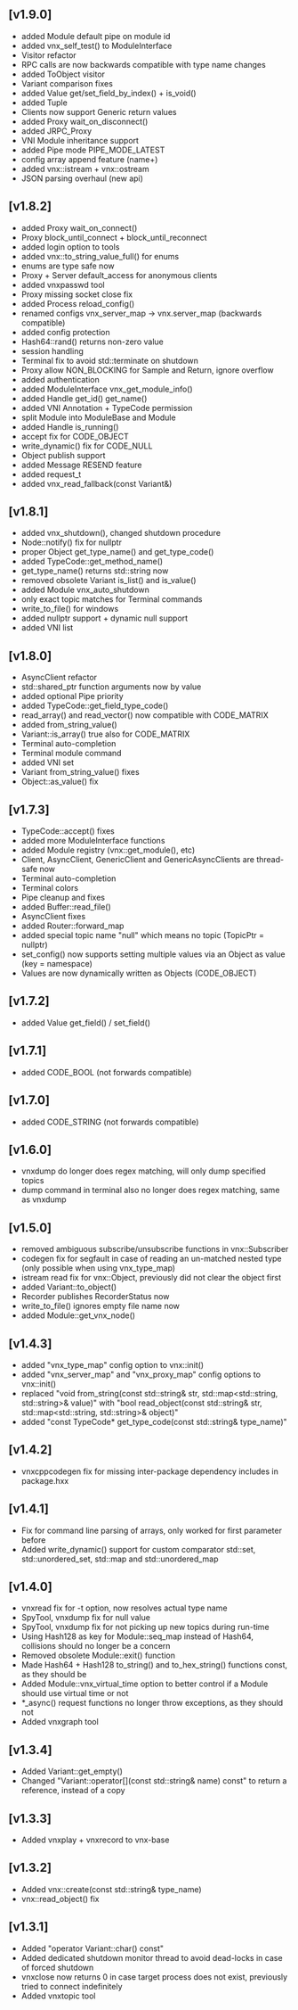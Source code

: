 ## [v1.9.0]

- added Module default pipe on module id
- added vnx_self_test() to ModuleInterface
- Visitor refactor
- RPC calls are now backwards compatible with type name changes
- added ToObject visitor
- Variant comparison fixes
- added Value get/set_field_by_index() + is_void()
- added Tuple
- Clients now support Generic return values
- added Proxy wait_on_disconnect()
- added JRPC_Proxy
- VNI Module inheritance support
- added Pipe mode PIPE_MODE_LATEST
- config array append feature (name+)
- added vnx::istream + vnx::ostream
- JSON parsing overhaul (new api)

## [v1.8.2]

- added Proxy wait_on_connect()
- Proxy block_until_connect + block_until_reconnect
- added login option to tools
- added vnx::to_string_value_full() for enums
- enums are type safe now
- Proxy + Server default_access for anonymous clients
- added vnxpasswd tool
- Proxy missing socket close fix
- added Process reload_config()
- renamed configs vnx_server_map -> vnx.server_map (backwards compatible)
- added config protection
- Hash64::rand() returns non-zero value
- session handling
- Terminal fix to avoid std::terminate on shutdown
- Proxy allow NON_BLOCKING for Sample and Return, ignore overflow
- added authentication
- added ModuleInterface vnx_get_module_info()
- added Handle get_id() get_name()
- added VNI Annotation + TypeCode permission
- split Module into ModuleBase and Module
- added Handle is_running()
- accept fix for CODE_OBJECT
- write_dynamic() fix for CODE_NULL
- Object publish support
- added Message RESEND feature
- added request_t
- added vnx_read_fallback(const Variant&)

## [v1.8.1]

- added vnx_shutdown(), changed shutdown procedure
- Node::notify() fix for nullptr
- proper Object get_type_name() and get_type_code()
- added TypeCode::get_method_name()
- get_type_name() returns std::string now
- removed obsolete Variant is_list() and is_value()
- added Module vnx_auto_shutdown
- only exact topic matches for Terminal commands
- write_to_file() for windows
- added nullptr support + dynamic null support
- added VNI list

## [v1.8.0]

- AsyncClient refactor
- std::shared_ptr function arguments now by value
- added optional Pipe priority
- added TypeCode::get_field_type_code()
- read_array() and read_vector() now compatible with CODE_MATRIX
- added from_string_value()
- Variant::is_array() true also for CODE_MATRIX
- Terminal auto-completion
- Terminal module command
- added VNI set
- Variant from_string_value() fixes
- Object::as_value() fix

## [v1.7.3]

- TypeCode::accept() fixes
- added more ModuleInterface functions
- added Module registry (vnx::get_module(), etc)
- Client, AsyncClient, GenericClient and GenericAsyncClients are thread-safe now
- Terminal auto-completion
- Terminal colors
- Pipe cleanup and fixes
- added Buffer::read_file()
- AsyncClient fixes
- added Router::forward_map
- added special topic name "null" which means no topic (TopicPtr = nullptr)
- set_config() now supports setting multiple values via an Object as value (key = namespace)
- Values are now dynamically written as Objects (CODE_OBJECT)

## [v1.7.2]

- added Value get_field() / set_field()

## [v1.7.1]

- added CODE_BOOL (not forwards compatible)

## [v1.7.0]

- added CODE_STRING (not forwards compatible)

## [v1.6.0]

- vnxdump do longer does regex matching, will only dump specified topics
- dump command in terminal also no longer does regex matching, same as vnxdump

## [v1.5.0]

- removed ambiguous subscribe/unsubscribe functions in vnx::Subscriber
- codegen fix for segfault in case of reading an un-matched nested type (only possible when using vnx_type_map)
- istream read fix for vnx::Object, previously did not clear the object first
- added Variant::to_object()
- Recorder publishes RecorderStatus now
- write_to_file() ignores empty file name now
- added Module::get_vnx_node()

## [v1.4.3]

- added "vnx_type_map" config option to vnx::init()
- added "vnx_server_map" and "vnx_proxy_map" config options to vnx::init()
- replaced "void from_string(const std::string& str, std::map<std::string, std::string>& value)" with "bool read_object(const std::string& str, std::map<std::string, std::string>& object)"
- added "const TypeCode* get_type_code(const std::string& type_name)"

## [v1.4.2]

- vnxcppcodegen fix for missing inter-package dependency includes in package.hxx

## [v1.4.1]

- Fix for command line parsing of arrays, only worked for first parameter before
- Added write_dynamic() support for custom comparator std::set, std::unordered_set, std::map and std::unordered_map

## [v1.4.0]

- vnxread fix for -t option, now resolves actual type name
- SpyTool, vnxdump fix for null value
- SpyTool, vnxdump fix for not picking up new topics during run-time
- Using Hash128 as key for Module::seq_map instead of Hash64, collisions should no longer be a concern
- Removed obsolete Module::exit() function
- Made Hash64 + Hash128 to_string() and to_hex_string() functions const, as they should be
- Added Module::vnx_virtual_time option to better control if a Module should use virtual time or not
- *_async() request functions no longer throw exceptions, as they should not
- Added vnxgraph tool

## [v1.3.4]

- Added Variant::get_empty()
- Changed "Variant::operator[](const std::string& name) const" to return a reference, instead of a copy

## [v1.3.3]

- Added vnxplay + vnxrecord to vnx-base

## [v1.3.2]

- Added vnx::create(const std::string& type_name)
- vnx::read_object() fix

## [v1.3.1]

- Added "operator Variant::char() const"
- Added dedicated shutdown monitor thread to avoid dead-locks in case of forced shutdown
- vnxclose now returns 0 in case target process does not exist, previously tried to connect indefinitely
- Added vnxtopic tool

